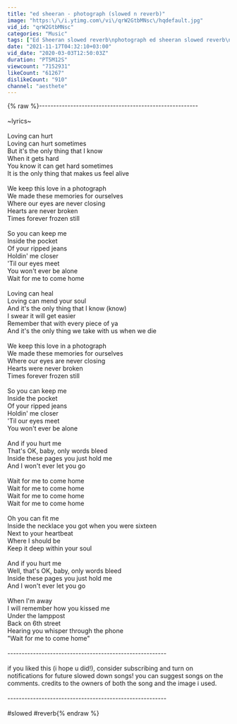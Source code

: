 ```yaml
---
title: "ed sheeran - photograph (slowed n reverb)"
image: "https:\/\/i.ytimg.com\/vi\/qrW2GtbMNsc\/hqdefault.jpg"
vid_id: "qrW2GtbMNsc"
categories: "Music"
tags: ["Ed Sheeran slowed reverb\nphotograph ed sheeran slowed reverb\nphotograph slowed\nslowed and reverb"]
date: "2021-11-17T04:32:10+03:00"
vid_date: "2020-03-03T12:50:03Z"
duration: "PT5M12S"
viewcount: "7152931"
likeCount: "61267"
dislikeCount: "910"
channel: "aesthete"
---
```

{% raw %}--------------------------------------------------------<br /><br />~lyrics~<br /><br />Loving can hurt<br />Loving can hurt sometimes<br />But it's the only thing that I know<br />When it gets hard<br />You know it can get hard sometimes<br />It is the only thing that makes us feel alive<br /><br />We keep this love in a photograph<br />We made these memories for ourselves<br />Where our eyes are never closing<br />Hearts are never broken<br />Times forever frozen still<br /><br />So you can keep me<br />Inside the pocket<br />Of your ripped jeans<br />Holdin' me closer<br />'Til our eyes meet<br />You won't ever be alone<br />Wait for me to come home<br /><br />Loving can heal<br />Loving can mend your soul<br />And it's the only thing that I know (know)<br />I swear it will get easier<br />Remember that with every piece of ya<br />And it's the only thing we take with us when we die<br /><br />We keep this love in a photograph<br />We made these memories for ourselves<br />Where our eyes are never closing<br />Hearts were never broken<br />Times forever frozen still<br /><br />So you can keep me<br />Inside the pocket<br />Of your ripped jeans<br />Holdin' me closer<br />'Til our eyes meet<br />You won't ever be alone<br /><br />And if you hurt me<br />That's OK, baby, only words bleed<br />Inside these pages you just hold me<br />And I won't ever let you go<br /><br />Wait for me to come home<br />Wait for me to come home<br />Wait for me to come home<br />Wait for me to come home<br /><br />Oh you can fit me<br />Inside the necklace you got when you were sixteen<br />Next to your heartbeat<br />Where I should be<br />Keep it deep within your soul<br /><br />And if you hurt me<br />Well, that's OK, baby, only words bleed<br />Inside these pages you just hold me<br />And I won't ever let you go<br /><br />When I'm away<br />I will remember how you kissed me<br />Under the lamppost<br />Back on 6th street<br />Hearing you whisper through the phone<br />&quot;Wait for me to come home&quot;<br /><br />--------------------------------------------------------<br /><br />if you liked this (i hope u did!), consider subscribing and turn on notifications for future slowed down songs! you can suggest songs on the comments. credits to the owners of both the song and the image i used.<br /><br />--------------------------------------------------------<br /><br />#slowed #reverb{% endraw %}
